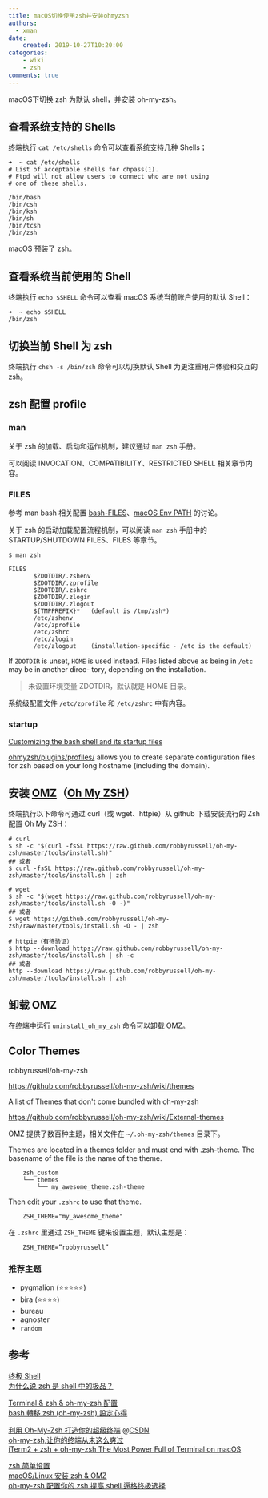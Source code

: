 ```yaml
---
title: macOS切换使用zsh并安装ohmyzsh
authors:
  - xman
date:
    created: 2019-10-27T10:20:00
categories:
    - wiki
    - zsh
comments: true
---
```


macOS下切换 zsh 为默认 shell，并安装 oh-my-zsh。

<!-- more -->

## 查看系统支持的 Shells

终端执行 `cat /etc/shells` 命令可以查看系统支持几种 Shells；

```Shell
➜  ~ cat /etc/shells
# List of acceptable shells for chpass(1).
# Ftpd will not allow users to connect who are not using
# one of these shells.

/bin/bash
/bin/csh
/bin/ksh
/bin/sh
/bin/tcsh
/bin/zsh
```

macOS 预装了 zsh。

## 查看系统当前使用的 Shell

终端执行 `echo $SHELL` 命令可以查看 macOS 系统当前账户使用的默认 Shell：

```Shell
➜  ~ echo $SHELL
/bin/zsh
```

## 切换当前 Shell 为 zsh

终端执行 `chsh -s /bin/zsh` 命令可以切换默认 Shell 为更注重用户体验和交互的 zsh。

## zsh 配置 profile

### man

关于 zsh 的加载、启动和运作机制，建议通过 `man zsh` 手册。

可以阅读 INVOCATION、COMPATIBILITY、RESTRICTED SHELL 相关章节内容。

### FILES

参考 man bash 相关配置 [bash-FILES](./../profile/bash-FILES.md)、[macOS Env PATH](./../profile/macOS-Env-PATH.md) 的讨论。

关于 zsh 的启动加载配置流程机制，可以阅读 `man zsh` 手册中的 STARTUP/SHUTDOWN FILES、FILES 等章节。

```Shell
$ man zsh

FILES
       $ZDOTDIR/.zshenv
       $ZDOTDIR/.zprofile
       $ZDOTDIR/.zshrc
       $ZDOTDIR/.zlogin
       $ZDOTDIR/.zlogout
       ${TMPPREFIX}*   (default is /tmp/zsh*)
       /etc/zshenv
       /etc/zprofile
       /etc/zshrc
       /etc/zlogin
       /etc/zlogout    (installation-specific - /etc is the default)
```

If `ZDOTDIR` is unset, `HOME` is used instead. Files listed above as being in `/etc` may be in another direc- tory, depending on the installation.

> 未设置环境变量 ZDOTDIR，默认就是 HOME 目录。

系统级配置文件 `/etc/zprofile` 和 `/etc/zshrc` 中有内容。

### startup

[Customizing the bash shell and its startup files](https://www.maths.cam.ac.uk/computing/linux/bash/adding)

[ohmyzsh/plugins/profiles/](https://github.com/ohmyzsh/ohmyzsh/tree/master/plugins/profiles) allows you to create separate configuration files for zsh based on your long hostname (including the domain).

## 安装 [OMZ](https://ohmyz.sh/)（[Oh My ZSH](https://github.com/robbyrussell/oh-my-zsh)）

终端执行以下命令可通过 curl（或 wget、httpie）从 github 下载安装流行的 Zsh 配置 Oh My ZSH：

```Shell
# curl
$ sh -c "$(curl -fsSL https://raw.github.com/robbyrussell/oh-my-zsh/master/tools/install.sh)"
## 或者
$ curl -fsSL https://raw.github.com/robbyrussell/oh-my-zsh/master/tools/install.sh | zsh

# wget
$ sh -c "$(wget https://raw.github.com/robbyrussell/oh-my-zsh/master/tools/install.sh -O -)"
## 或者
$ wget https://github.com/robbyrussell/oh-my-zsh/raw/master/tools/install.sh -O - | zsh

# httpie（有待验证）
$ http --download https://raw.github.com/robbyrussell/oh-my-zsh/master/tools/install.sh | sh -c
## 或者
http --download https://raw.github.com/robbyrussell/oh-my-zsh/master/tools/install.sh | zsh
```

## 卸载 OMZ

在终端中运行 `uninstall_oh_my_zsh` 命令可以卸载 OMZ。

## Color Themes

robbyrussell/oh-my-zsh

https://github.com/robbyrussell/oh-my-zsh/wiki/themes

A list of Themes that don't come bundled with oh-my-zsh

https://github.com/robbyrussell/oh-my-zsh/wiki/External-themes

OMZ 提供了数百种主题，相关文件在 `~/.oh-my-zsh/themes` 目录下。

Themes are located in a themes folder and must end with .zsh-theme. The basename of the file is the name of the theme.

```Shell
    zsh_custom
    └── themes
        └── my_awesome_theme.zsh-theme
```

Then edit your `.zshrc` to use that theme.

```Shell
    ZSH_THEME="my_awesome_theme"
```

在 `.zshrc` 里通过 `ZSH_THEME` 键来设置主题，默认主题是：

```Shell
    ZSH_THEME=”robbyrussell”
```

### 推荐主题

- pygmalion (⭐️⭐️⭐️️⭐️⭐️️)  
- bira (⭐️⭐️⭐️️⭐️️)  
- bureau  
- agnoster  
- `random`  

## 参考

[终极 Shell](http://macshuo.com/?p=676)  
[为什么说 zsh 是 shell 中的极品？](https://www.zhihu.com/question/21418449)  

[Terminal & zsh & oh-my-zsh 配置](http://www.jianshu.com/p/6cb063d860ff)  
[bash 轉移 zsh (oh-my-zsh) 設定心得](http://icarus4.logdown.com/posts/177661-from-bash-to-zsh-setup-tips)  

[利用 Oh-My-Zsh 打造你的超级终端](https://sanwen8.cn/p/1b9NhOn.html) @[CSDN](https://blog.csdn.net/czg13548930186/article/details/72858289)  
[oh-my-zsh,让你的终端从未这么爽过](https://www.jianshu.com/p/d194d29e488c?open_source=weibo_search)  
[iTerm2 + zsh + oh-my-zsh The Most Power Full of Terminal on macOS](https://medium.com/ayuth/iterm2-zsh-oh-my-zsh-the-most-power-full-of-terminal-on-macos-bdb2823fb04c)  

[zsh 简单设置](http://www.cnblogs.com/bamanzi/p/zsh-simple-guide.html)  
[macOS/Linux 安装 zsh & OMZ](https://segmentfault.com/a/1190000013857738)  
[oh-my-zsh 配置你的 zsh 提高 shell 逼格终极选择](http://yijiebuyi.com/blog/b9b5e1ebb719f22475c38c4819ab8151.html)  
